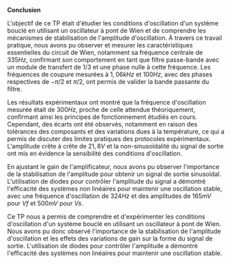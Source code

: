 **Conclusion**

L'objectif de ce TP était d'étudier les conditions d'oscillation d'un système bouclé en utilisant un oscillateur à pont de Wien et de comprendre les mécanismes de stabilisation de l'amplitude d'oscillation. À travers ce travail pratique, nous avons pu observer et mesurer les caractéristiques essentielles du circuit de Wien, notamment sa fréquence centrale de $335 Hz$, confirmant son comportement en tant que filtre passe-bande avec un module de transfert de $1/3$ et une phase nulle à cette fréquence. Les fréquences de coupure mesurées à $1,06 kHz$ et $100 Hz$, avec des phases respectives de $−π/2$ et $π/2$, ont permis de valider la bande passante du filtre.

Les résultats expérimentaux ont montré que la fréquence d'oscillation mesurée était de $300 Hz$, proche de celle attendue théoriquement, confirmant ainsi les principes de fonctionnement étudiés en cours. Cependant, des écarts ont été observés, notamment en raison des tolérances des composants et des variations dues à la température, ce qui a permis de discuter des limites pratiques des protocoles expérimentaux. L'amplitude crête à crête de $21,8 V$ et la non-sinusoïdalité du signal de sortie ont mis en évidence la sensibilité des conditions d'oscillation.

En ajustant le gain de l'amplificateur, nous avons pu observer l'importance de la stabilisation de l'amplitude pour obtenir un signal de sortie sinusoïdal. L'utilisation de diodes pour contrôler l'amplitude du signal a démontré l'efficacité des systèmes non linéaires pour maintenir une oscillation stable, avec une fréquence d'oscillation de $324 Hz$ et des amplitudes de $165 mV$ pour $Vf$​ et $500 mV$ pour $Vs$.

Ce TP nous a permis de comprendre et d'expérimenter les conditions d'oscillation d'un système bouclé en utilisant un oscillateur à pont de Wien. Nous avons pu donc observé l'importance de la stabilisation de l'amplitude d'oscillation et les effets des variations de gain sur la forme du signal de sortie. L'utilisation de diodes pour contrôler l'amplitude a démontré l'efficacité des systèmes non linéaires pour maintenir une oscillation stable.